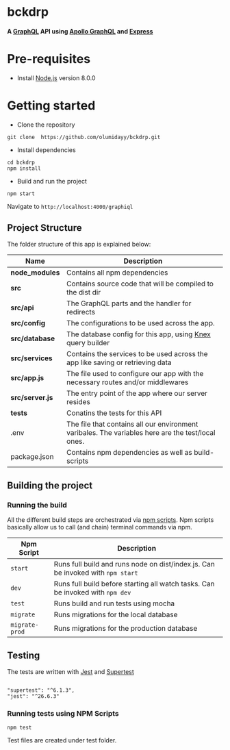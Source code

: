# bckdrp
#### A [GraphQL](https://graphql.org/) API using [Apollo GraphQL](https://www.apollographql.com/) and [Express](https://expressjs.com/)

# Pre-requisites
- Install [Node.js](https://nodejs.org/en/) version 8.0.0


# Getting started
- Clone the repository
```
git clone  https://github.com/olumidayy/bckdrp.git
```
- Install dependencies
```
cd bckdrp
npm install
```
- Build and run the project
```
npm start
```
  Navigate to `http://localhost:4000/graphiql`


## Project Structure
The folder structure of this app is explained below:

| Name | Description |
| ------------------------ | --------------------------------------------------------------------------------------------- |
| **node_modules**         | Contains all  npm dependencies                                                            |
| **src**                  | Contains  source code that will be compiled to the dist dir                               |
| **src/api**              | The GraphQL parts and the handler for redirects
| **src/config**           | The configurations to be used across the app.  
| **src/database**         | The database config for this app, using [Knex](http://knexjs.org/) query builder
| **src/services**         | Contains the services to be used across the app like saving or retrieving data             
| **src/app.js**           | The file used to configure our app with the necessary routes and/or middlewares  |
| **src/server.js**        | The entry point of the app where our server resides |
| **tests**                | Conatins the tests for this API                          |
| .env                     | The file that contains all our environment varibales. The variables here are the test/local ones.    
| package.json             | Contains npm dependencies as well as build-scripts   |                                   |

## Building the project

### Running the build
All the different build steps are orchestrated via [npm scripts](https://docs.npmjs.com/misc/scripts).
Npm scripts basically allow us to call (and chain) terminal commands via npm.

| Npm Script | Description |
| ------------------------- | ------------------------------------------------------------------------------------------------- |
| `start`                   | Runs full build and runs node on dist/index.js. Can be invoked with `npm start`                  |
| `dev`                     | Runs full build before starting all watch tasks. Can be invoked with `npm dev`                                         |
| `test`                    | Runs build and run tests using mocha        |
| `migrate`                 | Runs migrations for the local database      |
| `migrate-prod`            | Runs migrations for the production database      |



## Testing
The tests are  written with [Jest](https://jestjs.io/) and [Supertest](https://www.npmjs.com/package/supertest)

```

"supertest": "^6.1.3",
"jest": "^26.6.3"

```
### Running tests using NPM Scripts
````
npm test

````
Test files are created under test folder.

